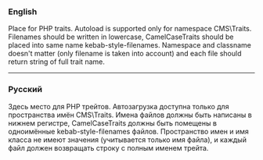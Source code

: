 ### English
Place for PHP traits. Autoload is supported only for namespace CMS\Traits. Filenames should be written in lowercase, CamelCaseTraits should be placed into same name kebab-style-filenames. Namespace and classname doesn't matter (only filename is taken into account) and each file should return string of full trait name.

---
### Русский
Здесь место для PHP трейтов. Автозагрузка доступна только для пространства имён CMS\Traits. Имена файлов должны быть написаны в нижнем регистре, CamelCaseTraits должны быть помещены в одноимённые kebab-style-filenames файлов. Пространство имен и имя класса не имеют значения (учитывается только имя файла), и каждый файл должен возвращать строку с полным именем трейта.
